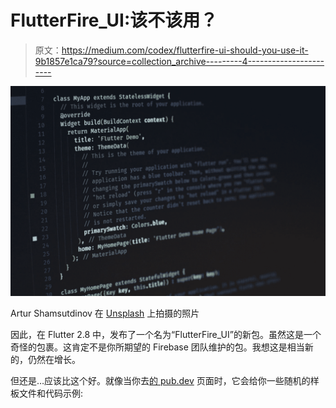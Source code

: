 # FlutterFire_UI:该不该用？

> 原文：<https://medium.com/codex/flutterfire-ui-should-you-use-it-9b1857e1ca79?source=collection_archive---------4----------------------->

![](img/a2bbb44df056d5eee4097eac026245de.png)

Artur Shamsutdinov 在 [Unsplash](https://unsplash.com?utm_source=medium&utm_medium=referral) 上拍摄的照片

因此，在 Flutter 2.8 中，发布了一个名为“FlutterFire_UI”的新包。虽然这是一个奇怪的包裹。这肯定不是你所期望的 Firebase 团队维护的包。我想这是相当新的，仍然在增长。

但还是…应该比这个好。就像当你去[的 pub.dev](https://pub.dev/packages/flutterfire_ui) 页面时，它会给你一些随机的样板文件和代码示例:
